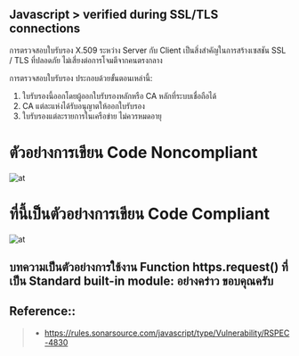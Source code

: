 ## Javascript > verified during SSL/TLS connections




การตรวจสอบใบรับรอง X.509 ระหว่าง Server กับ Client เป็นสิ่งสำคัญในการสร้างเซสชัน SSL / TLS ที่ปลอดภัย ไม่เสี่ยงต่อการโจมตีจากคนตรงกลาง

การตรวจสอบใบรับรอง ประกอบด้วยขั้นตอนเหล่านี้:
1. ใบรับรองนี้ออกโดยผู้ออกใบรับรองหลักหรือ CA หลักที่ระบบเชื่อถือได้
2. CA แต่ละแห่งได้รับอนุญาตให้ออกใบรับรอง
3. ใบรับรองแต่ละรายการในเครือข่าย ไม่ควรหมดอายุ

# ตัวอย่างการเขียน Code  Noncompliant

![at](https://devtech95.github.io/Day4_verified_SSL_TLS/Pic/NonCompliant.PNG)

# ที่นี้เป็นตัวอย่างการเขียน Code Compliant

![at](https://devtech95.github.io/Day4_verified_SSL_TLS/Pic/Compliant.PNG)


## บทความเป็นตัวอย่างการใช้งาน Function https.request() ที่เป็น Standard built-in module: อย่างคร่าว  ขอบคุณครับ


Reference::
---------------------------------------
> - https://rules.sonarsource.com/javascript/type/Vulnerability/RSPEC-4830
